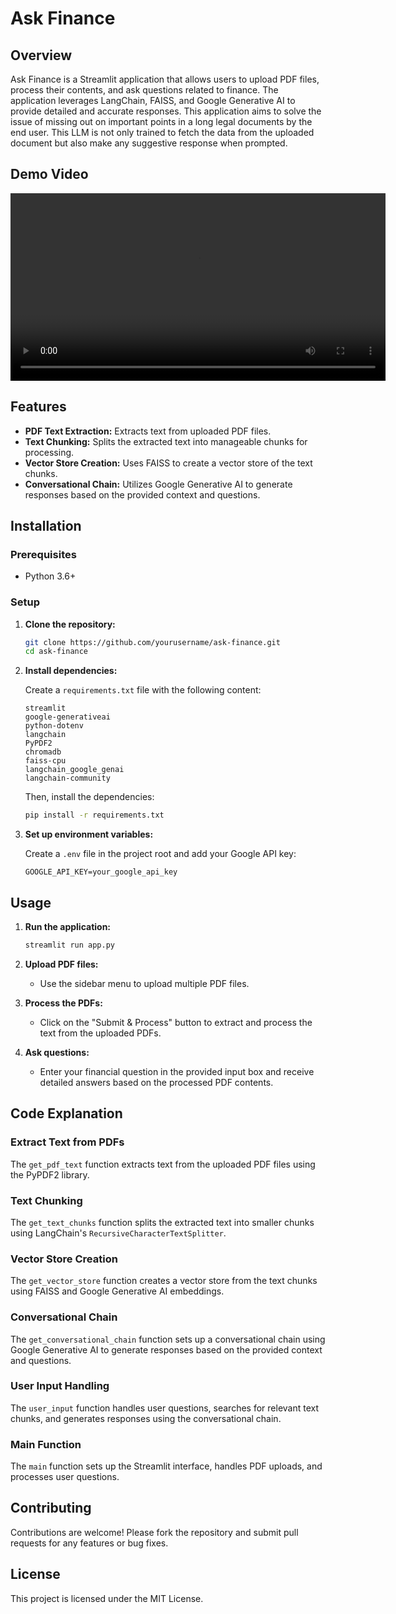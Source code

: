 # Ask Finance

## Overview

Ask Finance is a Streamlit application that allows users to upload PDF files, process their contents, and ask questions related to finance. The application leverages LangChain, FAISS, and Google Generative AI to provide detailed and accurate responses. This application aims to solve the issue of missing out on important points in a long legal documents by the end user. This LLM is not only trained to fetch the data from the uploaded document but also make any suggestive response when prompted.

## Demo Video

<video width="600" controls>
  <source src="path/to/your/video.mp4" type="video/mp4">
  Your browser does not support the video tag.
</video>

## Features

- **PDF Text Extraction:** Extracts text from uploaded PDF files.
- **Text Chunking:** Splits the extracted text into manageable chunks for processing.
- **Vector Store Creation:** Uses FAISS to create a vector store of the text chunks.
- **Conversational Chain:** Utilizes Google Generative AI to generate responses based on the provided context and questions.

## Installation

### Prerequisites

- Python 3.6+

### Setup

1. **Clone the repository:**

    ```bash
    git clone https://github.com/yourusername/ask-finance.git
    cd ask-finance
    ```

2. **Install dependencies:**

    Create a `requirements.txt` file with the following content:

    ```plaintext
    streamlit
    google-generativeai
    python-dotenv
    langchain
    PyPDF2
    chromadb
    faiss-cpu
    langchain_google_genai
    langchain-community
    ```

    Then, install the dependencies:

    ```bash
    pip install -r requirements.txt
    ```

3. **Set up environment variables:**

    Create a `.env` file in the project root and add your Google API key:

    ```env
    GOOGLE_API_KEY=your_google_api_key
    ```

## Usage

1. **Run the application:**

    ```bash
    streamlit run app.py
    ```

2. **Upload PDF files:**

    - Use the sidebar menu to upload multiple PDF files.

3. **Process the PDFs:**

    - Click on the "Submit & Process" button to extract and process the text from the uploaded PDFs.

4. **Ask questions:**

    - Enter your financial question in the provided input box and receive detailed answers based on the processed PDF contents.

## Code Explanation

### Extract Text from PDFs

The `get_pdf_text` function extracts text from the uploaded PDF files using the PyPDF2 library.

### Text Chunking

The `get_text_chunks` function splits the extracted text into smaller chunks using LangChain's `RecursiveCharacterTextSplitter`.

### Vector Store Creation

The `get_vector_store` function creates a vector store from the text chunks using FAISS and Google Generative AI embeddings.

### Conversational Chain

The `get_conversational_chain` function sets up a conversational chain using Google Generative AI to generate responses based on the provided context and questions.

### User Input Handling

The `user_input` function handles user questions, searches for relevant text chunks, and generates responses using the conversational chain.

### Main Function

The `main` function sets up the Streamlit interface, handles PDF uploads, and processes user questions.

## Contributing

Contributions are welcome! Please fork the repository and submit pull requests for any features or bug fixes.

## License

This project is licensed under the MIT License.
